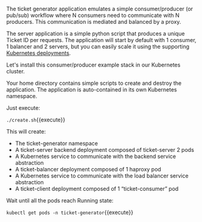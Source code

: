 The ticket generator application emulates a simple consumer/producer (or pub/sub) workflow where N consumers need to communicate with N producers. This communication is mediated and balanced by a proxy.

The server application is a simple python script that produces a unique Ticket ID per requests. The application will start by default with 1 consumer, 1 balancer and 2 servers, but you can easily scale it using the supporting [Kubernetes deployments](https://kubernetes.io/docs/concepts/workloads/controllers/deployment/#scaling-a-deployment).

Let's install this consumer/producer example stack in our Kubernetes cluster.

Your home directory contains simple scripts to create and destroy the application. The application is auto-contained in its own Kubernetes namespace.

Just execute:

`./create.sh`{{execute}}

This will create:

- The ticket-generator namespace
- A ticket-server backend deployment composed of ticket-server 2 pods
- A Kubernetes service to communicate with the backend service abstraction
- A ticket-balancer deployment composed of 1 haproxy pod
- A Kubernetes service to communicate with the load balancer service abstraction
- A ticket-client deployment composed of 1 “ticket-consumer” pod

Wait until all the pods reach Running state:

`kubectl get pods -n ticket-generator`{{execute}}
